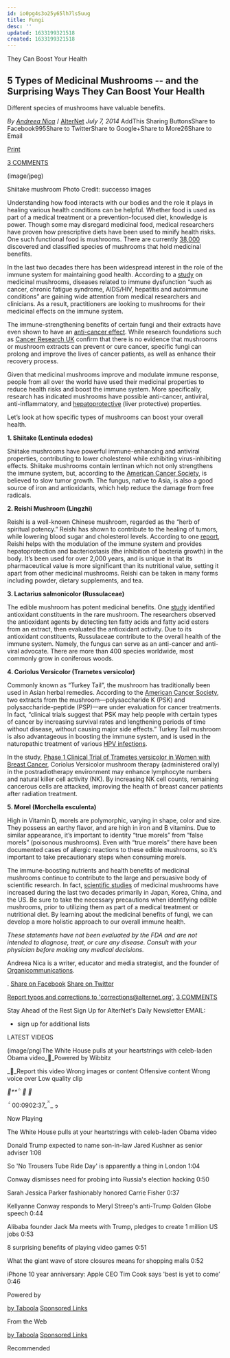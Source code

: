 ```yaml
---
id: io0pg4s3o25y65lh7ls5uug
title: Fungi
desc: ''
updated: 1633199321518
created: 1633199321518
---
```

They Can Boost Your Health

## 5 Types of Medicinal Mushrooms -- and the Surprising Ways They Can Boost Your Health

Different species of mushrooms have valuable benefits.

_By_ _[Andreea Nica](http://www.alternet.org/authors/andreea-nica-0)_ / [AlterNet](http://alternet.org/)
_July 7, 2014_
AddThis Sharing ButtonsShare to Facebook995Share to TwitterShare to Google+Share to More26Share to Email

[Print](http://www.alternet.org/print/personal-health/5-types-medicinal-mushrooms-and-surprising-ways-they-can-boost-your-health)

[3 COMMENTS](http://www.alternet.org/comments/personal-health/5-types-medicinal-mushrooms-and-surprising-ways-they-can-boost-your-health#disqus_thread)

(image/jpeg)

Shiitake mushroom
Photo Credit: successo images

Understanding how food interacts with our bodies and the role it plays in healing various health conditions can be helpful. Whether food is used as part of a medical treatment or a prevention-focused diet, knowledge is power. Though some may disregard medicinal food, medical researchers have proven how prescriptive diets have been used to minify health risks. One such functional food is mushrooms. There are currently [38,000](http://www.motherearthliving.com/health-and-wellness/not-just-pretty-fungi.aspx) discovered and classified species of mushrooms that hold medicinal benefits.

In the last two decades there has been widespread interest in the role of the immune system for maintaining good health. According to a [study](https://www.academia.edu/305933/Medicinal_Mushrooms_Their_therapeutic_properties_and_current_medical_usage_with_special_emphasis_on_cancer_treatments) on medicinal mushrooms, diseases related to immune dysfunction “such as cancer, chronic fatigue syndrome, AIDS/HIV, hepatitis and autoimmune conditions” are gaining wide attention from medical researchers and clinicians. As a result, practitioners are looking to mushrooms for their medicinal effects on the immune system.

The immune-strengthening benefits of certain fungi and their extracts have even shown to have an [anti-cancer effect](http://www.ajol.info/index.php/ajb/article/viewFile/14900/58644). While research foundations such as [Cancer Research UK](http://www.cancerresearchuk.org/cancer-help/about-cancer/cancer-questions/mushrooms-in-cancer-treatment) confirm that there is no evidence that mushrooms or mushroom extracts can prevent or cure cancer, specific fungi can prolong and improve the lives of cancer patients, as well as enhance their recovery process.

Given that medicinal mushrooms improve and modulate immune response, people from all over the world have used their medicinal properties to reduce health risks and boost the immune system. More specifically, research has indicated mushrooms have possible anti-cancer, antiviral, anti-inflammatory, and [hepatoprotective](http://www.researchgate.net/publication/258248843_Current_evidence_for_the_hepatoprotective_activities_of_the_medicinal_mushroom_Antrodia_cinnamomea) (liver protective) properties.

Let’s look at how specific types of mushrooms can boost your overall health.

**1. Shiitake (Lentinula edodes)**

Shiitake mushrooms have powerful immune-enhancing and antiviral properties, contributing to lower cholesterol while exhibiting virus-inhibiting effects. Shiitake mushrooms contain lentinan which not only strengthens the immune system, but, according to the [American Cancer Society](http://www.cancer.org/treatment/treatmentsandsideeffects/complementaryandalternativemedicine/dietandnutrition/shiitake-mushroom), is believed to slow tumor growth. The fungus, native to Asia, is also a good source of iron and antioxidants, which help reduce the damage from free radicals.

**2. Reishi Mushroom (Lingzhi)**

Reishi is a well-known Chinese mushroom, regarded as the “herb of spiritual potency.” Reishi has shown to contribute to the healing of tumors, while lowering blood sugar and cholesterol levels. According to one [report](http://www.ncbi.nlm.nih.gov/pubmed/22593926), Reishi helps with the modulation of the immune system and provides hepatoprotection and bacteriostasis (the inhibition of bacteria growth) in the body. It’s been used for over 2,000 years, and is unique in that its pharmaceutical value is more significant than its nutritional value, setting it apart from other medicinal mushrooms. Reishi can be taken in many forms including powder, dietary supplements, and tea.

**3. Lactarius salmonicolor (Russulaceae)**

The edible mushroom has potent medicinal benefits. One [study](http://www.ncbi.nlm.nih.gov/pubmed/23957359) identified antioxidant constituents in the rare mushroom. The researchers observed the antioxidant agents by detecting ten fatty acids and fatty acid esters from an extract, then evaluated the antioxidant activity. Due to its antioxidant constituents, Russulaceae contribute to the overall health of the immune system. Namely, the fungus can serve as an anti-cancer and anti-viral advocate. There are more than 400 species worldwide, most commonly grow in coniferous woods.

**4. Coriolus Versicolor (Trametes versicolor)**

Commonly known as “Turkey Tail”, the mushroom has traditionally been used in Asian herbal remedies. According to the [American Cancer Society](http://www.cancer.org/treatment/treatmentsandsideeffects/complementaryandalternativemedicine/dietandnutrition/coriolus-versicolor), two extracts from the mushroom—polysaccharide K (PSK) and polysaccharide-peptide (PSP)—are under evaluation for cancer treatments. In fact, “clinical trials suggest that PSK may help people with certain types of cancer by increasing survival rates and lengthening periods of time without disease, without causing major side effects.” Turkey Tail mushroom is also advantageous in boosting the immune system, and is used in the naturopathic treatment of various [HPV infections](http://www.alternet.org/personal-health/how-you-can-use-your-diet-help-fight-hpv).

In the study, [Phase 1 Clinical Trial of Trametes versicolor in Women with Breast Cancer](http://www.hindawi.com/journals/isrn.oncology/2012/251632/), Coriolus Versicolor mushroom therapy (administered orally) in the postradiotherapy environment may enhance lymphocyte numbers and natural killer cell activity (NK). By increasing NK cell counts, remaining cancerous cells are attacked, improving the health of breast cancer patients after radiation treatment.

**5. Morel (Morchella esculenta)**

High in Vitamin D, morels are polymorphic, varying in shape, color and size. They possess an earthy flavor, and are high in iron and B vitamins. Due to similar appearance, it’s important to identity “true morels” from “false morels” (poisonous mushrooms). Even with “true morels” there have been documented cases of allergic reactions to these edible mushrooms, so it’s important to take precautionary steps when consuming morels.

The immune-boosting nutrients and health benefits of medicinal mushrooms continue to contribute to the large and persuasive body of scientific research. In fact, [scientific studies](https://www.academia.edu/305933/Medicinal_Mushrooms_Their_therapeutic_properties_and_current_medical_usage_with_special_emphasis_on_cancer_treatments) of medicinal mushrooms have increased during the last two decades primarily in Japan, Korea, China, and the US. Be sure to take the necessary precautions when identifying edible mushrooms, prior to utilizing them as part of a medical treatment or nutritional diet. By learning about the medicinal benefits of fungi, we can develop a more holistic approach to our overall immune health.

_These statements have not been evaluated by the FDA and are not intended to diagnose, treat, or cure any disease. Consult with your physician before making any medical decisions._

Andreea Nica is a writer, educator and media strategist, and the founder of [Organicommunications](http://organicommunications.com/).

.
 [Share on Facebook](http://www.alternet.org/personal-health/5-types-medicinal-mushrooms-and-surprising-ways-they-can-boost-your-health#)
 [Share on Twitter](http://www.alternet.org/personal-health/5-types-medicinal-mushrooms-and-surprising-ways-they-can-boost-your-health#)

[Report typos and corrections to 'corrections@alternet.org'.](http://www.alternet.org/personal-health/5-types-medicinal-mushrooms-and-surprising-ways-they-can-boost-your-healthmailto:corrections@alternet.org?Subject=Typo%20on%205%20Types%20of%20Medicinal%20Mushrooms%20--%20and%20the%20Surprising%20Ways%20They%20Can%20Boost%20Your%20Health)
 [](http://www.alternet.org/personal-health/5-types-medicinal-mushrooms-and-surprising-ways-they-can-boost-your-health)[3 COMMENTS](http://www.alternet.org/comments/personal-health/5-types-medicinal-mushrooms-and-surprising-ways-they-can-boost-your-health#disqus_thread)

Stay Ahead of the Rest
Sign Up for AlterNet's Daily Newsletter
EMAIL:

- sign up for additional lists

LATEST VIDEOS

(image/png)The White House pulls at your heartstrings with celeb-laden Obama video__Powered by Wibbitz

__Report this video
Wrong images or content
Offensive content
Wrong voice over
Low quality clip

_\*\*_
__
__

__
00:0902:37__
__

Now Playing

The White House pulls at your heartstrings with celeb-laden Obama video

Donald Trump expected to name son-in-law Jared Kushner as senior adviser
1:08

So 'No Trousers Tube Ride Day' is apparently a thing in London
1:04

Conway dismisses need for probing into Russia's election hacking
0:50

Sarah Jessica Parker fashionably honored Carrie Fisher
0:37

Kellyanne Conway responds to Meryl Streep's anti-Trump Golden Globe speech
0:44

Alibaba founder Jack Ma meets with Trump, pledges to create 1 million US jobs
0:53

8 surprising benefits of playing video games
0:51

What the giant wave of store closures means for shopping malls
0:52

iPhone 10 year anniversary: Apple CEO Tim Cook says 'best is yet to come’
0:46

Powered by

 [](http://popup.taboola.com/en/?template=colorbox&utm_source=rs-alternet&utm_medium=referral&utm_content=autosized-generated-2r:autosized-generated-2r:) [by Taboola](http://popup.taboola.com/en/?template=colorbox&utm_source=rs-alternet&utm_medium=referral&utm_content=autosized-generated-2r:autosized-generated-2r:)
[Sponsored Links](http://popup.taboola.com/en/?template=colorbox&utm_source=rs-alternet&utm_medium=referral&utm_content=autosized-generated-2r:autosized-generated-2r:)

From the Web

 [](http://popup.taboola.com/en/?template=colorbox&utm_source=rs-alternet&utm_medium=referral&utm_content=text-links-vertical:text-links-vertical:) [by Taboola](http://popup.taboola.com/en/?template=colorbox&utm_source=rs-alternet&utm_medium=referral&utm_content=text-links-vertical:text-links-vertical:)
[Sponsored Links](http://popup.taboola.com/en/?template=colorbox&utm_source=rs-alternet&utm_medium=referral&utm_content=text-links-vertical:text-links-vertical:)

Recommended

